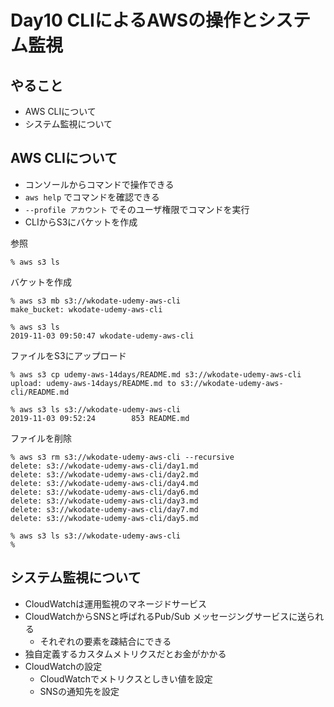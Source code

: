 Day10 CLIによるAWSの操作とシステム監視
==

## やること

* AWS CLIについて
* システム監視について

## AWS CLIについて

* コンソールからコマンドで操作できる
* `aws help` でコマンドを確認できる
* `--profile アカウント` でそのユーザ権限でコマンドを実行
* CLIからS3にバケットを作成

参照

```
% aws s3 ls
```

バケットを作成

```
% aws s3 mb s3://wkodate-udemy-aws-cli
make_bucket: wkodate-udemy-aws-cli

% aws s3 ls
2019-11-03 09:50:47 wkodate-udemy-aws-cli
```

ファイルをS3にアップロード

```
% aws s3 cp udemy-aws-14days/README.md s3://wkodate-udemy-aws-cli
upload: udemy-aws-14days/README.md to s3://wkodate-udemy-aws-cli/README.md

% aws s3 ls s3://wkodate-udemy-aws-cli
2019-11-03 09:52:24        853 README.md
```

ファイルを削除

```
% aws s3 rm s3://wkodate-udemy-aws-cli --recursive
delete: s3://wkodate-udemy-aws-cli/day1.md
delete: s3://wkodate-udemy-aws-cli/day2.md
delete: s3://wkodate-udemy-aws-cli/day4.md
delete: s3://wkodate-udemy-aws-cli/day6.md
delete: s3://wkodate-udemy-aws-cli/day3.md
delete: s3://wkodate-udemy-aws-cli/day7.md
delete: s3://wkodate-udemy-aws-cli/day5.md

% aws s3 ls s3://wkodate-udemy-aws-cli
%
```

## システム監視について

* CloudWatchは運用監視のマネージドサービス
* CloudWatchからSNSと呼ばれるPub/Sub メッセージングサービスに送られる
    * それぞれの要素を疎結合にできる
* 独自定義するカスタムメトリクスだとお金がかかる
* CloudWatchの設定
    * CloudWatchでメトリクスとしきい値を設定
    * SNSの通知先を設定
